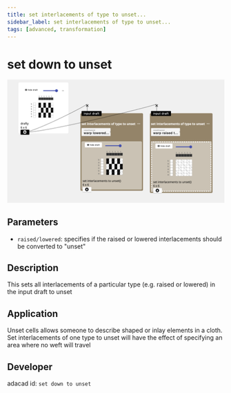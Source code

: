 ```yaml
---
title: set interlacements of type to unset...
sidebar_label: set interlacements of type to unset...
tags: [advanced, transformation]
---
```

# set down to unset
![file](./img/set_down_to_unset.png)
## Parameters
- `raised/lowered`: specifies if the raised or lowered interlacements should be converted to "unset" 

## Description
This sets all interlacements of a particular type (e.g. raised or lowered) in the input draft to unset

## Application
Unset cells allows someone to describe shaped or inlay elements in a cloth. Set interlacements of one type to unset will have the effect of specifying an area where no weft will travel
## Developer
adacad id: `set down to unset`
